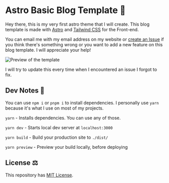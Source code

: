 # Astro Basic Blog Template 🚀

Hey there, this is my very first astro theme that I will create.
This blog template is made with [Astro](https://astro.build) and [Tailwind CSS](https://tailwindcss.com) for the Front-end.

You can email me with my email address on my website or [create an Issue](https://github.com/lancerossdev/astro-basic-blog/issues/new) if you think there's something wrong or you want to add a new feature on this blog template. I will appreciate your help!

![Preview of the template](https://user-images.githubusercontent.com/102563271/196021355-1deff447-de23-41b8-8cf3-035459a27662.png)

I will try to update this every time when I encountered an issue I forgot to fix.

## Dev Notes 📝

You can use `npm i` or `pnpm i` to install dependencies. I personally use `yarn` because it's what I use on most of my projects.

`yarn` - Installs dependencies. You can use any of those.

`yarn dev` - Starts local dev server at `localhost:3000`

`yarn build` - Build your production site to `./dist/`

`yarn preview` - Preview your build locally, before deploying

## License ⚖️

This repository has [MIT License](https://github.com/lancerossdev/astro-basic-blog/blob/master/LICENSE).
